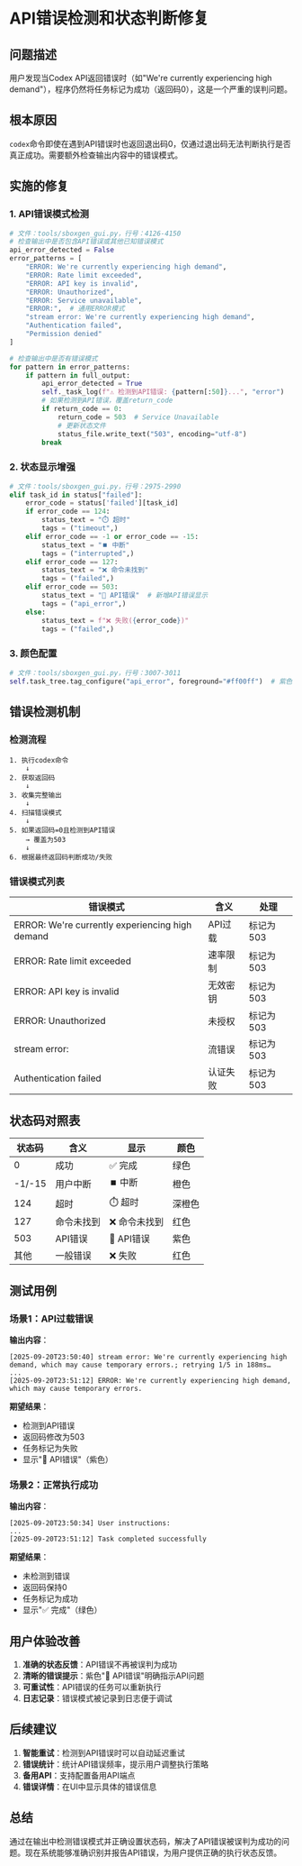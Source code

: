 # API错误检测和状态判断修复

## 问题描述

用户发现当Codex API返回错误时（如"We're currently experiencing high demand"），程序仍然将任务标记为成功（返回码0），这是一个严重的误判问题。

## 根本原因

`codex`命令即使在遇到API错误时也返回退出码0，仅通过退出码无法判断执行是否真正成功。需要额外检查输出内容中的错误模式。

## 实施的修复

### 1. API错误模式检测

```python
# 文件：tools/sboxgen_gui.py，行号：4126-4150
# 检查输出中是否包含API错误或其他已知错误模式
api_error_detected = False
error_patterns = [
    "ERROR: We're currently experiencing high demand",
    "ERROR: Rate limit exceeded",
    "ERROR: API key is invalid",
    "ERROR: Unauthorized",
    "ERROR: Service unavailable",
    "ERROR:",  # 通用ERROR模式
    "stream error: We're currently experiencing high demand",
    "Authentication failed",
    "Permission denied"
]

# 检查输出中是否有错误模式
for pattern in error_patterns:
    if pattern in full_output:
        api_error_detected = True
        self._task_log(f"⚠️ 检测到API错误: {pattern[:50]}...", "error")
        # 如果检测到API错误，覆盖return_code
        if return_code == 0:
            return_code = 503  # Service Unavailable
            # 更新状态文件
            status_file.write_text("503", encoding="utf-8")
        break
```

### 2. 状态显示增强

```python
# 文件：tools/sboxgen_gui.py，行号：2975-2990
elif task_id in status["failed"]:
    error_code = status['failed'][task_id]
    if error_code == 124:
        status_text = "⏱️ 超时"
        tags = ("timeout",)
    elif error_code == -1 or error_code == -15:
        status_text = "⏹️ 中断"
        tags = ("interrupted",)
    elif error_code == 127:
        status_text = "❌ 命令未找到"
        tags = ("failed",)
    elif error_code == 503:
        status_text = "🚫 API错误"  # 新增API错误显示
        tags = ("api_error",)
    else:
        status_text = f"❌ 失败({error_code})"
        tags = ("failed",)
```

### 3. 颜色配置

```python
# 文件：tools/sboxgen_gui.py，行号：3007-3011
self.task_tree.tag_configure("api_error", foreground="#ff00ff")  # 紫色 - API错误
```

## 错误检测机制

### 检测流程

```
1. 执行codex命令
    ↓
2. 获取返回码
    ↓
3. 收集完整输出
    ↓
4. 扫描错误模式
    ↓
5. 如果返回码=0且检测到API错误
    → 覆盖为503
    ↓
6. 根据最终返回码判断成功/失败
```

### 错误模式列表

| 错误模式 | 含义 | 处理 |
|----------|------|------|
| ERROR: We're currently experiencing high demand | API过载 | 标记为503 |
| ERROR: Rate limit exceeded | 速率限制 | 标记为503 |
| ERROR: API key is invalid | 无效密钥 | 标记为503 |
| ERROR: Unauthorized | 未授权 | 标记为503 |
| stream error: | 流错误 | 标记为503 |
| Authentication failed | 认证失败 | 标记为503 |

## 状态码对照表

| 状态码 | 含义 | 显示 | 颜色 |
|--------|------|------|------|
| 0 | 成功 | ✅ 完成 | 绿色 |
| -1/-15 | 用户中断 | ⏹️ 中断 | 橙色 |
| 124 | 超时 | ⏱️ 超时 | 深橙色 |
| 127 | 命令未找到 | ❌ 命令未找到 | 红色 |
| 503 | API错误 | 🚫 API错误 | 紫色 |
| 其他 | 一般错误 | ❌ 失败 | 红色 |

## 测试用例

### 场景1：API过载错误

**输出内容**：
```
[2025-09-20T23:50:40] stream error: We're currently experiencing high demand, which may cause temporary errors.; retrying 1/5 in 188ms…
...
[2025-09-20T23:51:12] ERROR: We're currently experiencing high demand, which may cause temporary errors.
```

**期望结果**：
- 检测到API错误
- 返回码修改为503
- 任务标记为失败
- 显示"🚫 API错误"（紫色）

### 场景2：正常执行成功

**输出内容**：
```
[2025-09-20T23:50:34] User instructions:
...
[2025-09-20T23:51:12] Task completed successfully
```

**期望结果**：
- 未检测到错误
- 返回码保持0
- 任务标记为成功
- 显示"✅ 完成"（绿色）

## 用户体验改善

1. **准确的状态反馈**：API错误不再被误判为成功
2. **清晰的错误提示**：紫色"🚫 API错误"明确指示API问题
3. **可重试性**：API错误的任务可以重新执行
4. **日志记录**：错误模式被记录到日志便于调试

## 后续建议

1. **智能重试**：检测到API错误时可以自动延迟重试
2. **错误统计**：统计API错误频率，提示用户调整执行策略
3. **备用API**：支持配置备用API端点
4. **错误详情**：在UI中显示具体的错误信息

## 总结

通过在输出中检测错误模式并正确设置状态码，解决了API错误被误判为成功的问题。现在系统能够准确识别并报告API错误，为用户提供正确的执行状态反馈。